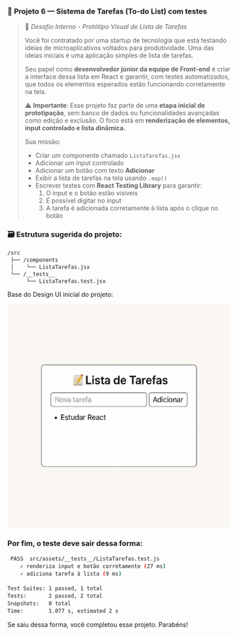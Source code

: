### 💼 **Projeto 6 —** Sistema de Tarefas (To-do List) com testes

> 🧪 *Desafio Interno - Protótipo Visual de Lista de Tarefas*
> 
> 
> Você foi contratado por uma startup de tecnologia que está testando ideias de microaplicativos voltados para produtividade. Uma das ideias iniciais é uma aplicação simples de lista de tarefas.
> 
> Seu papel como **desenvolvedor júnior da equipe de Front-end** é criar a interface dessa lista em React e garantir, com testes automatizados, que todos os elementos esperados estão funcionando corretamente na tela.
> 
> ⚠️ **Importante**: Esse projeto faz parte de uma **etapa inicial de prototipação**, sem banco de dados ou funcionalidades avançadas como edição e exclusão. O foco está em **renderização de elementos, input controlado e lista dinâmica.**
> 
> Sua missão:
> 
> - Criar um componente chamado `ListaTarefas.jsx`
> - Adicionar um input controlado
> - Adicionar um botão com texto **Adicionar**
> - Exibir a lista de tarefas na tela usando `.map()`
> - Escrever testes com **React Testing Library** para garantir:
>     1. O input e o botão estão visíveis
>     2. É possível digitar no input
>     3. A tarefa é adicionada corretamente à lista após o clique no botão

### 🗃️ Estrutura sugerida do projeto:

```
/src
 ├── /components
 │    └── ListaTarefas.jsx
 └── /__tests__
      └── ListaTarefas.test.jsx
```

Base do Design UI inicial do projeto:

![image.png](image.png)

### **Por fim, o teste deve sair dessa forma:**
```bash
 PASS  src/assets/__tests__/ListaTarefas.test.js
    ✓ renderiza input e botão corretamente (27 ms)
    ✓ adiciona tarefa à lista (9 ms)

Test Suites: 1 passed, 1 total
Tests:       2 passed, 2 total
Snapshots:   0 total
Time:        1.077 s, estimated 2 s
```

Se saiu dessa forma, você completou esse projeto. Parabéns!
